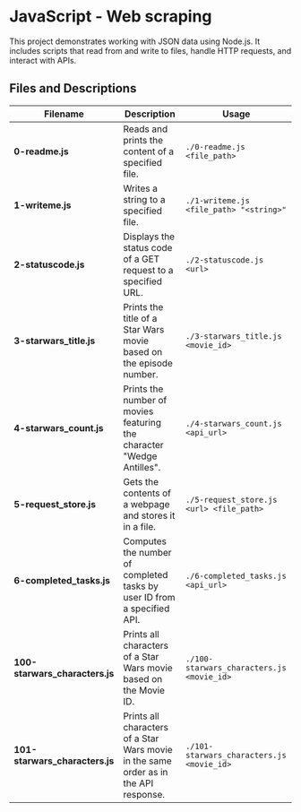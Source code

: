 # JavaScript - Web scraping

This project demonstrates working with JSON data using Node.js. It includes scripts that read from and write to files, handle HTTP requests, and interact with APIs.

## Files and Descriptions

| Filename                      | Description                                                                                      | Usage                                       |
|-------------------------------|--------------------------------------------------------------------------------------------------|---------------------------------------------|
| **0-readme.js**              | Reads and prints the content of a specified file.                                              | `./0-readme.js <file_path>`                |
| **1-writeme.js**             | Writes a string to a specified file.                                                           | `./1-writeme.js <file_path> "<string>"`    |
| **2-statuscode.js**          | Displays the status code of a GET request to a specified URL.                                  | `./2-statuscode.js <url>`                   |
| **3-starwars_title.js**      | Prints the title of a Star Wars movie based on the episode number.                            | `./3-starwars_title.js <movie_id>`         |
| **4-starwars_count.js**      | Prints the number of movies featuring the character "Wedge Antilles".                         | `./4-starwars_count.js <api_url>`          |
| **5-request_store.js**       | Gets the contents of a webpage and stores it in a file.                                       | `./5-request_store.js <url> <file_path>`   |
| **6-completed_tasks.js**      | Computes the number of completed tasks by user ID from a specified API.                       | `./6-completed_tasks.js <api_url>`         |
| **100-starwars_characters.js**| Prints all characters of a Star Wars movie based on the Movie ID.                            | `./100-starwars_characters.js <movie_id>`  |
| **101-starwars_characters.js**| Prints all characters of a Star Wars movie in the same order as in the API response.         | `./101-starwars_characters.js <movie_id>`  |


